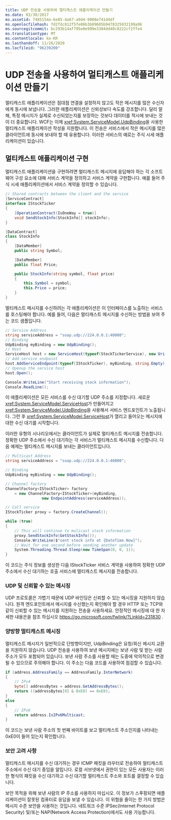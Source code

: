 ```yaml
---
title: UDP 전송을 사용하여 멀티캐스트 애플리케이션 만들기
ms.date: 03/30/2017
ms.assetid: 7485154a-6e85-4a67-a9d4-9008e741d4df
ms.openlocfilehash: fd2fdc812f5fe06b3b89605b9478325932199a96
ms.sourcegitcommit: bc293b14af795e0e999e3304dd40c0222cf2ffe4
ms.translationtype: MT
ms.contentlocale: ko-KR
ms.lasthandoff: 11/26/2020
ms.locfileid: "96239200"
---
```

# <a name="creating-multicasting-applications-using-the-udp-transport"></a>UDP 전송을 사용하여 멀티캐스트 애플리케이션 만들기

멀티캐스트 애플리케이션은 점대점 연결을 설정하지 않고도 작은 메시지를 많은 수신자에게 동시에 보냅니다. 그러한 애플리케이션은 신뢰성보다 속도를 강조합니다. 달리 말해, 특정 메시지가 실제로 수신되었는지를 보장하는 것보다 데이터를 적시에 보내는 것이 더 중요합니다. WCF는 이제 <xref:System.ServiceModel.UdpBinding>을 사용한 멀티캐스트 애플리케이션 작성을 지원합니다. 이 전송은 서비스에서 작은 메시지를 많은 클라이언트에 동시에 보내야 할 때 유용합니다. 이러한 서비스의 예로는 주식 시세 애플리케이션이 있습니다.  
  
## <a name="implementing-a-multicast-application"></a>멀티캐스트 애플리케이션 구현  

 멀티캐스트 애플리케이션을 구현하려면 멀티캐스트 메시지에 응답해야 하는 각 소프트웨어 구성 요소에 대해 서비스 계약을 정의하고 서비스 계약을 구현합니다. 예를 들어 주식 시세 애플리케이션에서 서비스 계약을 정의할 수 있습니다.  
  
```csharp
// Shared contracts between the client and the service  
[ServiceContract]
interface IStockTicker
{
    [OperationContract(IsOneWay = true)]
    void SendStockInfo(StockInfo[] stockInfo);
}

[DataContract]
class StockInfo
{
    [DataMember]
    public string Symbol;

    [DataMember]
    public float Price;

    public StockInfo(string symbol, float price)
    {
        this.Symbol = symbol;
        this.Price = price;
    }
}
```  
  
 멀티캐스트 메시지를 수신하려는 각 애플리케이션은 이 인터페이스를 노출하는 서비스를 호스팅해야 합니다.  예를 들어, 다음은 멀티캐스트 메시지를 수신하는 방법을 보여 주는 코드 샘플입니다.  
  
```csharp
// Service Address
string serviceAddress = "soap.udp://224.0.0.1:40000";
// Binding
UdpBinding myBinding = new UdpBinding();
// Host
ServiceHost host = new ServiceHost(typeof(StockTickerService), new Uri(serviceAddress));
// Add service endpoint
host.AddServiceEndpoint(typeof(IStockTicker), myBinding, string.Empty);
// Openup the service host
host.Open();

Console.WriteLine("Start receiving stock information");
Console.ReadLine();
```  
  
 이 애플리케이션은 모든 서비스를 수신 대기할 UDP 주소를 지정합니다. 새로운 <xref:System.ServiceModel.ServiceHost>가 만들어지고 <xref:System.ServiceModel.UdpBinding>을 사용해서 서비스 엔드포인트가 노출됩니다. 그런 후 <xref:System.ServiceModel.ServiceHost>가 열리고 들어오는 메시지에 대한 수신 대기를 시작합니다.  
  
 이러한 유형의 시나리오에서는 클라이언트가 실제로 멀티캐스트 메시지를 전송합니다. 정확한 UDP 주소에서 수신 대기하는 각 서비스가 멀티캐스트 메시지를 수신합니다. 다음 예제는 멀티캐스트 메시지를 보내는 클라이언트입니다.  
  
```csharp
// Multicast Address
string serviceAddress = "soap.udp://224.0.0.1:40000";

// Binding
UdpBinding myBinding = new UdpBinding();

// Channel factory
ChannelFactory<IStockTicker> factory
    = new ChannelFactory<IStockTicker>(myBinding,
                new EndpointAddress(serviceAddress));

// Call service
IStockTicker proxy = factory.CreateChannel();

while (true)
{
    // This will continue to mulicast stock information
    proxy.SendStockInfo(GetStockInfo());
    Console.WriteLine($"sent stock info at {DateTime.Now}");
    // Wait for one second before sending another update
    System.Threading.Thread.Sleep(new TimeSpan(0, 0, 1));
}
```  
  
 이 코드는 주식 정보를 생성한 다음 IStockTicker 서비스 계약을 사용하여 정확한 UDP 주소에서 수신 대기하는 호출 서비스에 멀티캐스트 메시지를 전송합니다.  
  
### <a name="udp-and-reliable-messaging"></a>UDP 및 신뢰할 수 있는 메시징  

  UDP 프로토콜은 가볍기 때문에 UDP 바인딩은 신뢰할 수 있는 메시징을 지원하지 않습니다. 원격 엔드포인트에서 메시지를 수신했는지 확인해야 할 경우 HTTP 또는 TCP와 같이 신뢰할 수 있는 메시지를 지원하는 전송을 사용하세요. 안정적인 메시징에 대 한 자세한 내용은을 참조 하십시오 <https://go.microsoft.com/fwlink/?LinkId=231830> .  
  
### <a name="two-way-multicast-messaging"></a>양방향 멀티캐스트 메시징  

 멀티캐스트 메시지가 일반적으로 단방향이지만, UdpBinding은 요청/회신 메시지 교환을 지원하지 않습니다. UDP 전송을 사용하여 보낸 메시지에는 보낸 사람 및 받는 사람 주소가 모두 포함되어 있습니다. 보낸 사람 주소를 사용할 때는 도중에 악의적으로 변경될 수 있으므로 주의해야 합니다.  이 주소는 다음 코드를 사용하여 점검할 수 있습니다.  
  
```csharp
if (address.AddressFamily == AddressFamily.InterNetwork)
{
    // IPv4
    byte[] addressBytes = address.GetAddressBytes();
    return ((addressBytes[0] & 0xE0) == 0xE0);
}
else
{
    // IPv6
    return address.IsIPv6Multicast;
}
```  
  
 이 코드는 보낸 사람 주소의 첫 번째 바이트를 보고 멀티캐스트 주소인지를 나타내는 0xE0이 들어 있는지 확인합니다.  
  
### <a name="security-considerations"></a>보안 고려 사항  

 멀티캐스트 메시지를 수신 대기하는 경우 ICMP 패킷을 라우터로 전송하여 멀티캐스트 주소에서 수신 대기 중임을 알립니다. 로컬 서브넷에서 권한이 있는 모든 사용자는 이러한 형식의 패킷을 수신 대기하고 수신 대기할 멀티캐스트 주소와 포트를 결정할 수 있습니다.  
  
 보안 목적을 위해 보낸 사람의 IP 주소를 사용하지 마십시오. 이 정보가 스푸핑되면 애플리케이션이 잘못된 컴퓨터로 응답을 보낼 수 있습니다. 이 위협을 줄이는 한 가지 방법은 메시지 수준 보안을 사용하는 것입니다. 네트워크 수준 IPSec(Internet Protocol Security) 및/또는 NAP(Network Access Protection)에서도 사용 가능합니다.
